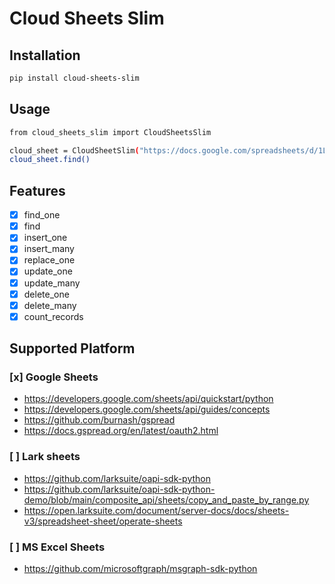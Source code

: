 # Cloud Sheets Slim

## Installation

```bash
pip install cloud-sheets-slim
```

## Usage

```bash
from cloud_sheets_slim import CloudSheetsSlim

cloud_sheet = CloudSheetSlim("https://docs.google.com/spreadsheets/d/1LS1gMp_wFkmuFTS17D***your-doc-key***", "Sheet1")
cloud_sheet.find()
```

## Features

- [x] find_one
- [x] find
- [x] insert_one
- [x] insert_many
- [x] replace_one
- [x] update_one
- [x] update_many
- [x] delete_one
- [x] delete_many
- [x] count_records

## Supported Platform

### [x] Google Sheets

- https://developers.google.com/sheets/api/quickstart/python
- https://developers.google.com/sheets/api/guides/concepts
- https://github.com/burnash/gspread
- https://docs.gspread.org/en/latest/oauth2.html

### [ ] Lark sheets

- https://github.com/larksuite/oapi-sdk-python
- https://github.com/larksuite/oapi-sdk-python-demo/blob/main/composite_api/sheets/copy_and_paste_by_range.py
- https://open.larksuite.com/document/server-docs/docs/sheets-v3/spreadsheet-sheet/operate-sheets

### [ ] MS Excel Sheets

- https://github.com/microsoftgraph/msgraph-sdk-python
